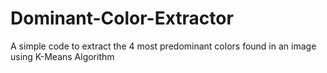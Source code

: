 # Dominant-Color-Extractor
A simple code to extract the 4 most predominant colors found in an image using K-Means Algorithm
